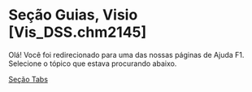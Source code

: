 
# Seção Guias, Visio [Vis_DSS.chm2145]

Olá! Você foi redirecionado para uma das nossas páginas de Ajuda F1. Selecione o tópico que estava procurando abaixo.

[Seção Tabs](http://msdn.microsoft.com/library/6c6485c6-629c-9aef-d3da-117f34e71cde%28Office.15%29.aspx)
